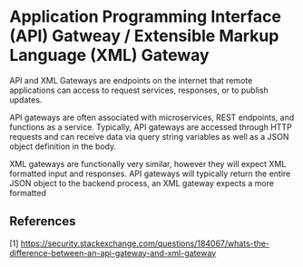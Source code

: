 # Application Programming Interface (API) Gatweay / Extensible Markup Language (XML) Gateway

API and XML Gateways are endpoints on the internet that remote applications can access to request services, responses, or to publish updates.

API gateways are often associated with microservices, REST endpoints, and functions as a service. Typically, API gateways are accessed through HTTP requests and can receive data via query string variables as well as a JSON object definition in the body.

XML gateways are functionally very similar, however they will expect XML formatted input and responses. API gateways will typically return the entire JSON object to the backend process, an XML gateway expects a more formatted 

## References

[1] https://security.stackexchange.com/questions/184067/whats-the-difference-between-an-api-gateway-and-xml-gateway